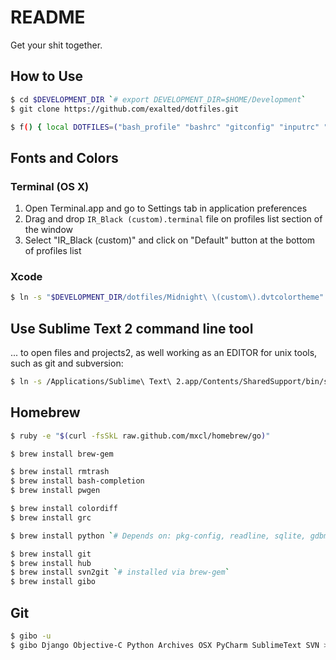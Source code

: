 README
======

Get your shit together.

How to Use
----------

```bash
$ cd $DEVELOPMENT_DIR `# export DEVELOPMENT_DIR=$HOME/Development`
$ git clone https://github.com/exalted/dotfiles.git

$ f() { local DOTFILES=("bash_profile" "bashrc" "gitconfig" "inputrc" "sqliterc" "hushlogin"); for i in ${DOTFILES[@]}; do ln -s "$DEVELOPMENT_DIR/dotfiles/$i.symlink" "$HOME/.$i"; done }; f; unset -f f;
```

Fonts and Colors
----------------

### Terminal (OS X)

1. Open Terminal.app and go to Settings tab in application preferences
2. Drag and drop `IR_Black (custom).terminal` file on profiles list section of the window
3. Select "IR_Black (custom)" and click on "Default" button at the bottom of profiles list

### Xcode

```bash
$ ln -s "$DEVELOPMENT_DIR/dotfiles/Midnight\ \(custom\).dvtcolortheme" "$HOME/Library/Developer/Xcode/UserData/FontAndColorThemes/Midnight\ \(custom\).dvtcolortheme"
```

Use Sublime Text 2 command line tool
------------------------------------

... to open files and projects2, as well working as an EDITOR for unix tools,
such as git and subversion:

```bash
$ ln -s /Applications/Sublime\ Text\ 2.app/Contents/SharedSupport/bin/subl /usr/local/bin/sublime
```

Homebrew
--------

```bash
$ ruby -e "$(curl -fsSkL raw.github.com/mxcl/homebrew/go)"

$ brew install brew-gem

$ brew install rmtrash
$ brew install bash-completion
$ brew install pwgen

$ brew install colordiff
$ brew install grc

$ brew install python `# Depends on: pkg-config, readline, sqlite, gdbm`

$ brew install git
$ brew install hub
$ brew install svn2git `# installed via brew-gem`
$ brew install gibo
```

Git
---

```bash
$ gibo -u
$ gibo Django Objective-C Python Archives OSX PyCharm SublimeText SVN > .gitignore_global
```
